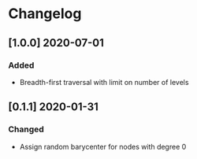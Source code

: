 # Changelog

## [1.0.0] 2020-07-01

### Added

- Breadth-first traversal with limit on number of levels

## [0.1.1] 2020-01-31

### Changed

- Assign random barycenter for nodes with degree 0

